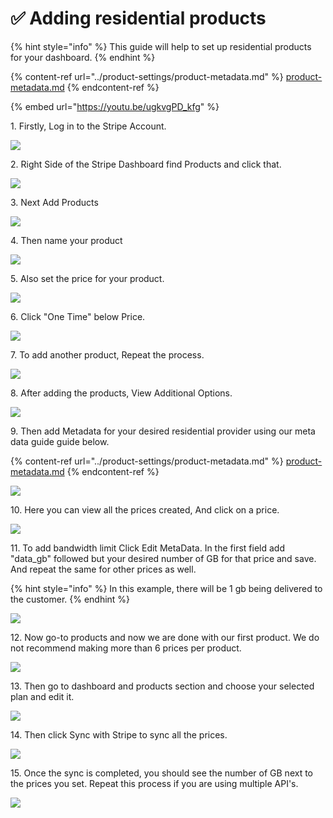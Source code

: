 # ✅ Adding residential products

{% hint style="info" %}
This guide will help to set up residential products for your dashboard.
{% endhint %}

{% content-ref url="../product-settings/product-metadata.md" %}
[product-metadata.md](../product-settings/product-metadata.md)
{% endcontent-ref %}

{% embed url="https://youtu.be/ugkvgPD_kfg" %}

1\. Firstly, Log in to the Stripe Account.

![](<../.gitbook/assets/Untitled design (1) (6).png>)

2\. Right Side of the Stripe Dashboard find Products and click that.&#x20;

![](<../.gitbook/assets/Untitled design (2) (9).png>)

3\. Next Add Products&#x20;

![](<../.gitbook/assets/Untitled design (3) (9).png>)

4\. Then name your product

![](<../.gitbook/assets/Untitled design (4) (1).png>)

5\. Also set the price for your product.

![](<../.gitbook/assets/Untitled design (5) (7).png>)

6\. Click "One Time" below Price.&#x20;

![](<../.gitbook/assets/Untitled design (6) (1).png>)

7\. To add another product, Repeat the process.

![](<../.gitbook/assets/Untitled design (7) (1).png>)

8\. After adding the products, View Additional Options.

![](<../.gitbook/assets/Untitled design (8) (5).png>)

9\. Then add Metadata for your desired residential provider using our meta data guide guide below.

{% content-ref url="../product-settings/product-metadata.md" %}
[product-metadata.md](../product-settings/product-metadata.md)
{% endcontent-ref %}

![](<../.gitbook/assets/Untitled design (2) (3).png>)

10\. Here you can view all the prices created, And click on a price.

![](<../.gitbook/assets/Untitled design (1) (10).png>)



11\. To add bandwidth limit Click Edit MetaData. In the first field add "data\_gb" followed but your desired number of GB for that price and save. And repeat the same for other prices as well.



{% hint style="info" %}
In this example, there will be 1 gb being delivered to the customer.
{% endhint %}

![](<../.gitbook/assets/Untitled design (11) (6).png>)

12\. Now go-to products and now we are done with our first product. We do not recommend making more than 6 prices per product.

![](<../.gitbook/assets/Untitled design (12).png>)

13\. Then go to dashboard and products section and choose your selected plan and edit it.

![](<../.gitbook/assets/1 (72) (2).png>)

14\. Then click Sync with Stripe to sync all the prices.

![](<../.gitbook/assets/1 (67) (3).png>)

15\. Once the sync is completed, you should see the number of GB next to the prices you set. Repeat this process if you are using multiple API's.

![](<../.gitbook/assets/1 (68) (3).png>)
